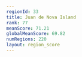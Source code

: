 ```yaml
---
regionId: 33
title: Juan de Nova Island
rank: 77
meanScore: 71.21
globalMeanScore: 69.82
numRegions: 220
layout: region_score
---
```

